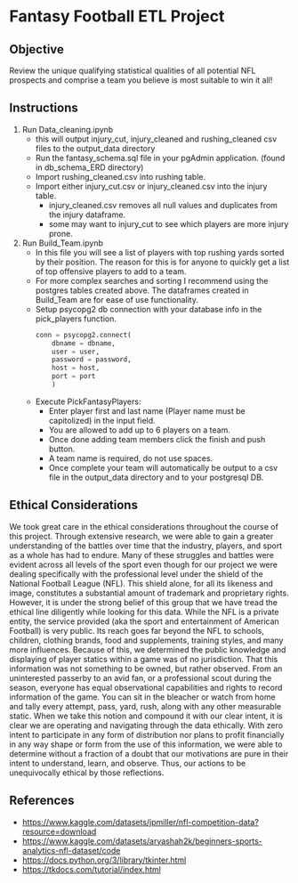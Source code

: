 # Fantasy Football ETL Project 
## Objective 

Review the unique qualifying statistical qualities of all potential NFL
prospects and comprise a team you believe is most suitable to win it all!

## Instructions 
1. Run Data_cleaning.ipynb
    - this will output injury_cut, injury_cleaned and rushing_cleaned csv files to the output_data directory
    - Run the fantasy_schema.sql file in your pgAdmin application. (found in db_schema_ERD directory)
    - Import rushing_cleaned.csv into rushing table.
    - Import either injury_cut.csv or injury_cleaned.csv into the injury table.
        - injury_cleaned.csv removes all null values and duplicates from the injury dataframe.
        - some may want to injury_cut to see which players are more injury prone. 
2. Run Build_Team.ipynb 
    - In this file you will see a list of players with top rushing yards sorted by their position. The reason for this is for anyone to quickly get a list of top offensive players to add to a team.
    - For more complex searches and sorting I recommend using the postgres tables created above. The dataframes created in Build_Team are for ease of use functionality. 
    - Setup psycopg2 db connection with your database info in the pick_players function.
        ```python
        conn = psycopg2.connect(
            dbname = dbname,
            user = user,
            password = password,
            host = host,
            port = port
            )
        ```
    - Execute PickFantasyPlayers:
        - Enter player first and last name (Player name must be capitolized) in the input field. 
        - You are allowed to add up to 6 players on a team. 
        - Once done adding team members click the finish and push button. 
        - A team name is required, do not use spaces. 
        - Once complete your team will automatically be output to a csv file in the output_data directory and to your postgresql DB.

## Ethical Considerations

We took great care in the ethical considerations throughout the course of this project. Through extensive research, we were able to gain a greater understanding of the battles over time that the industry, players, and sport as a whole has had to endure. Many of these struggles and battles were evident across all levels of the sport even though for our project we were dealing specifically with the professional level under the shield of the National Football League (NFL). This shield alone, for all its likeness and image, constitutes a substantial amount of trademark and proprietary rights. However, it is under the strong belief of this group that we have tread the ethical line diligently while looking for this data. While the NFL is a private entity, the service provided (aka the sport and entertainment of American Football) is very public. Its reach goes far beyond the NFL to schools, children, clothing brands, food and supplements, training styles, and many more influences. Because of this, we determined the public knowledge and displaying of player statics within a game was of no jurisdiction. That this information was not something to be owned, but rather observed. From an uninterested passerby to an avid fan, or a professional scout during the season, everyone has equal observational capabilities and rights to record information of the game. You can sit in the bleacher or watch from home and tally every attempt, pass, yard, rush, along with any other measurable static. When we take this notion and compound it with our clear intent, it is clear we are operating and navigating through the data ethically. With zero intent to participate in any form of distribution nor plans to profit financially in any way shape or form from the use of this information, we were able to determine without a fraction of a doubt that our motivations are pure in their intent to understand, learn, and observe. Thus, our actions to be unequivocally ethical by those reflections.

## References
- https://www.kaggle.com/datasets/jpmiller/nfl-competition-data?resource=download
- https://www.kaggle.com/datasets/aryashah2k/beginners-sports-analytics-nfl-dataset/code
- https://docs.python.org/3/library/tkinter.html
- https://tkdocs.com/tutorial/index.html

    
    

